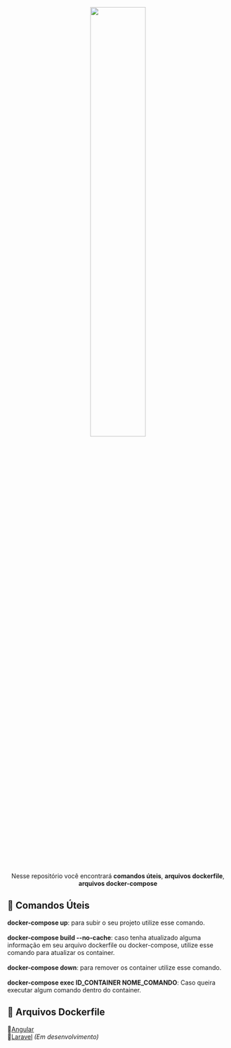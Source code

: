 <p align="center">
<img src="https://www.docker.com/wp-content/uploads/2022/03/horizontal-logo-monochromatic-white.png" width="50%">
</p>
<p align="center">
  Nesse repositório você encontrará <strong>comandos úteis</strong>, <strong>arquivos dockerfile</strong>, <strong>arquivos docker-compose</strong>
</p>

<h2> 📘 Comandos Úteis</h2>

<strong>docker-compose up</strong>: para subir o seu projeto utilize esse comando. <br><br>
<strong>docker-compose build --no-cache</strong>: caso tenha atualizado alguma informação em seu arquivo dockerfile ou docker-compose, utilize esse comando para atualizar os container. <br><br>
<strong>docker-compose down</strong>: para remover os container utilize esse comando.<br><br>
<strong>docker-compose exec ID_CONTAINER NOME_COMANDO</strong>: Caso queira executar algum comando dentro do container.

<h2> 📂 Arquivos Dockerfile</h2>

🔹<a href="https://github.com/TiagoParente/docker/tree/main/Angular">Angular</a> <br>
🔹<a href="#" style="pointer-events: none">Laravel</a> <em>(Em desenvolvimento)</em> <br><br>
